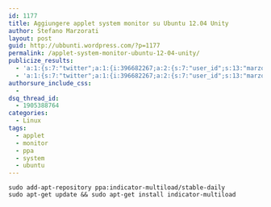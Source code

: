 ```yaml
---
id: 1177
title: Aggiungere applet system monitor su Ubuntu 12.04 Unity
author: Stefano Marzorati
layout: post
guid: http://ubbunti.wordpress.com/?p=1177
permalink: /applet-system-monitor-ubuntu-12-04-unity/
publicize_results:
  - 'a:1:{s:7:"twitter";a:1:{i:396682267;a:2:{s:7:"user_id";s:13:"marzorati_ste";s:7:"post_id";s:18:"195774814571597824";}}}'
  - 'a:1:{s:7:"twitter";a:1:{i:396682267;a:2:{s:7:"user_id";s:13:"marzorati_ste";s:7:"post_id";s:18:"195774814571597824";}}}'
authorsure_include_css:
  - 
dsq_thread_id:
  - 1905388764
categories:
  - Linux
tags:
  - applet
  - monitor
  - ppa
  - system
  - ubuntu
---
```

`sudo add-apt-repository ppa:indicator-multiload/stable-daily`  
`sudo apt-get update && sudo apt-get install indicator-multiload`